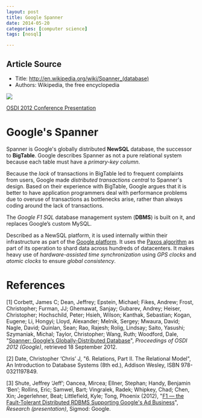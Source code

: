 ```yaml
---
layout: post
title: Google Spanner
date: 2014-05-20
categories: [computer science]
tags: [nosql]

---
```


## Article Source
* Title: http://en.wikipedia.org/wiki/Spanner_(database)
* Authors: Wikipedia, the free encyclopedia


[![](http://sungsoo.github.com/images/spanner.png)](http://sungsoo.github.com/images/spanner.png)

[OSDI 2012 Conference Presentation](http://new.livestream.com/accounts/1545775/osdi12/videos/4646642)

# Google's Spanner

Spanner is Google's globally distributed **NewSQL** database, the successor to **BigTable**. Google describes Spanner as not a pure relational system because each table must have a *primary-key column*.

Because the *lack* of transactions in BigTable led to frequent complaints from users, Google made *distributed transactions central* to Spanner's design. Based on their experience with BigTable, Google argues that it is better to have application programmers deal with performance problems due to overuse of transactions as bottlenecks arise, rather than always coding around the lack of transactions.

The *Google F1 SQL* database management system (**DBMS**) is built on it, and replaces Google’s custom MySQL.

Described as a NewSQL platform, it is used internally within their infrastructure as part of the [Google platform](http://en.wikipedia.org/wiki/Google_platform). It uses the [Paxos algorithm](http://en.wikipedia.org/wiki/Paxos_algorithm) as part of its operation to shard data across hundreds of datacenters. It makes heavy use of *hardware-assisted time synchronization* using *GPS clocks* and *atomic clocks* to ensure *global consistency*.

# References
[1] Corbett, James C; Dean, Jeffrey; Epstein, Michael; Fikes, Andrew; Frost, Christopher; Furman, JJ; Ghemawat, Sanjay; Gubarev, Andrey; Heiser, Christopher; Hochschild, Peter; Hsieh, Wilson; Kanthak, Sebastian; Kogan, Eugene; Li, Hongyi; Lloyd, Alexander; Melnik, Sergey; Mwaura, David; Nagle, David; Quinlan, Sean; Rao, Rajesh; Rolig, Lindsay; Saito, Yasushi; Szymaniak, Michal; Taylor, Christopher; Wang, Ruth; Woodford, Dale, "[Spanner: Google’s Globally-Distributed Database](http://static.googleusercontent.com/external_content/untrusted_dlcp/research.google.com/en//archive/spanner-osdi2012.pdf)", *Proceedings of OSDI 2012 (Google)*, retrieved 18 September 2012.  

[2] Date, Christopher ‘Chris’ J, "6. Relations, Part II. The Relational Model", An Introduction to Database Systems (8th ed.), Addison Wesley, ISBN 978-0321197849.

[3] Shute, Jeffrey ‘Jeff’; Oancea, Mircea; Ellner, Stephan; Handy, Benjamin ‘Ben’; Rollins, Eric; Samwel, Bart; Vingralek, Radek; Whipkey, Chad; Chen, Xin; Jegerlehner, Beat; Littlefield, Kyle; Tong, Phoenix (2012), "[F1 — the Fault-Tolerant Distributed RDBMS Supporting Google's Ad Business](http://research.google.com/pubs/pub38125.html)", *Research (presentation)*, Sigmod: Google.
